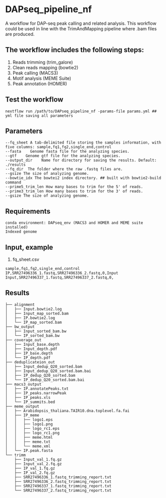 # DAPseq_pipeline_nf
A workflow for DAP-seq peak calling and related analysis.
This workflow could be used in line with the TrimAndMapping pipeline where .bam files are produced.

## The workflow includes the following steps:
1. Reads trimming (trim_galore)
2. Clean reads mapping (bowtie2)
1. Peak calling (MACS3)
2. Motif analysis (MEME Suite)
3. Peak annotation (HOMER)

## Test the workflow
```
nextflow run /path/to/DAPseq_pipeline_nf -params-file params.yml ## yml file saving all parameters
```

## Parameters
```
--fq_sheet A tab-delimited file storing the samples information, with five columns: sample,fq1,fq2,single_end,control
--fasta    Genome fasta file for the analyzing species.
--gtf    Genome gtf file for the analyzing species.
--output_dir    Name for directory for saving the results. Default: ./results
--fq_dir  The folder where the raw .fastq files are.
--gsize The size of analyzing genome.
--bowtie_idx The bowtei2 index directory. ## built with bowtie2-build command
--prime5_trim_len How many bases to trim for the 5' of reads.
--prime3_trim_len How many bases to trim for the 3' of reads.
--gsize The size of analyzing genome.

```

## Requirements
```
conda environment: DAPseq_env (MACS3 and HOMER and MEME suite installed)
Indexed genome
```

## Input, example
1. fq_sheet.csv
```
sample,fq1,fq2,single_end,control
IP,SRR27496336_1.fastq,SRR27496336_2.fastq,0,Input
Input,SRR27496337_1.fastq,SRR27496337_2.fastq,0,
```

## Results 
```
├── alignment
│   ├── Input.bowtie2.log
│   ├── Input_map_sorted.bam
│   ├── IP.bowtie2.log
│   └── IP_map_sorted.bam
├── bw_output
│   ├── Input_sorted_bam.bw
│   └── IP_sorted_bam.bw
├── coverage_out
│   ├── Input_base.depth
│   ├── Input_depth.pdf
│   ├── IP_base.depth
│   └── IP_depth.pdf
├── deduplicateion_out
│   ├── Input_dedup_Q20_sorted.bam
│   ├── Input_dedup_Q20_sorted.bam.bai
│   ├── IP_dedup_Q20_sorted.bam
│   └── IP_dedup_Q20_sorted.bam.bai
├── macs3_output
│   ├── IP.annotatePeaks.txt
│   ├── IP_peaks.narrowPeak
│   ├── IP_peaks.xls
│   └── IP_summits.bed
├── meme_output
│   ├── Arabidopsis_thaliana.TAIR10.dna.toplevel.fa.fai
│   ├── IP_meme
│   │   ├── logo1.eps
│   │   ├── logo1.png
│   │   ├── logo_rc1.eps
│   │   ├── logo_rc1.png
│   │   ├── meme.html
│   │   ├── meme.txt
│   │   └── meme.xml
│   └── IP.peak.fasta
└── trimm
    ├── Input_val_1.fq.gz
    ├── Input_val_2.fq.gz
    ├── IP_val_1.fq.gz
    ├── IP_val_2.fq.gz
    ├── SRR27496336_1.fastq_trimming_report.txt
    ├── SRR27496336_2.fastq_trimming_report.txt
    ├── SRR27496337_1.fastq_trimming_report.txt
    └── SRR27496337_2.fastq_trimming_report.txt
    
```


